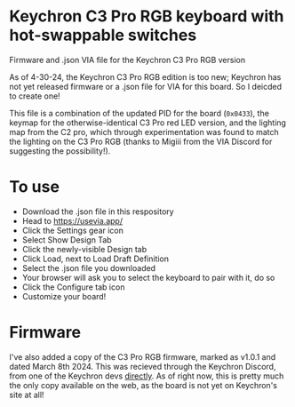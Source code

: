 # Keychron C3 Pro RGB keyboard with hot-swappable switches
Firmware and .json VIA file for the Keychron C3 Pro RGB version

As of 4-30-24, the Keychron C3 Pro RGB edition is too new; Keychron has not yet released firmware or a .json file for VIA for this board. So I deicded to create one!

This file is a combination of the updated PID for the board (`0x0433`), the keymap for the otherwise-identical C3 Pro red LED version, and the lighting map from the C2 pro, which through experimentation was found to match the lighting on the C3 Pro RGB (thanks to Migiii from the VIA Discord for suggesting the possibility!).

# To use

* Download the .json file in this respository
* Head to https://usevia.app/
* Click the Settings gear icon
* Select Show Design Tab
* Click the newly-visible Design tab
* Click Load, next to Load Draft Definition
* Select the .json file you downloaded
* Your browser will ask you to select the keyboard to pair with it, do so
* Click the Configure tab icon
* Customize your board!

# Firmware

I've also added a copy of the C3 Pro RGB firmware, marked as v1.0.1 and dated March 8th 2024.  This was recieved through the Keychron Discord, from one of the Keychron devs [directly](https://discord.com/channels/673730324047462449/673744077912801300/1235063725598445618).  As of right now, this is pretty much the only copy available on the web, as the board is not yet on Keychron's site at all!
